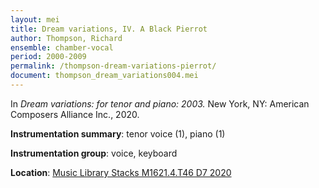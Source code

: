 ```yaml
---
layout: mei
title: Dream variations, IV. A Black Pierrot
author: Thompson, Richard
ensemble: chamber-vocal
period: 2000-2009
permalink: /thompson-dream-variations-pierrot/
document: thompson_dream_variations004.mei
---
```


In *Dream variations: for tenor and piano: 2003.* New York, NY: American Composers Alliance Inc., 2020.

**Instrumentation summary**: tenor voice (1), piano (1)

**Instrumentation group**: voice, keyboard

**Location**: <a href="https://tufts.primo.exlibrisgroup.com/permalink/01TUN_INST/1kc9gia/alma991018728135803851" target="_blank">Music Library Stacks M1621.4.T46 D7 2020</a>
